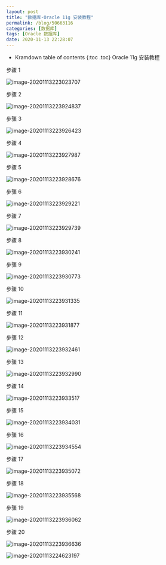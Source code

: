 ```yaml
---
layout: post
title: "数据库-Oracle 11g 安装教程"
permalink: /blog/50663116
categories: [数据库]
tags: [Oracle 数据库]
date: 2020-11-13 22:28:07
---
```


* Kramdown table of contents
{:toc .toc}
Oracle 11g 安装教程

步骤 1

![image-20201113223023707](../assets/post-list/img/oracle/image-20201113223023707.png)

步骤 2

![image-20201113223924837](../assets/post-list/img/oracle/image-20201113223924837.png)

步骤 3

![image-20201113223926423](../assets/post-list/img/oracle/image-20201113223926423.png)

步骤 4

![image-20201113223927987](../assets/post-list/img/oracle/image-20201113223927987.png)

步骤 5

![image-20201113223928676](../assets/post-list/img/oracle/image-20201113223928676.png)

步骤 6

![image-20201113223929221](../assets/post-list/img/oracle/image-20201113223929221.png)

步骤 7

![image-20201113223929739](../assets/post-list/img/oracle/image-20201113223929739.png)

步骤 8

![image-20201113223930241](../assets/post-list/img/oracle/image-20201113223930241.png)

步骤 9

![image-20201113223930773](../assets/post-list/img/oracle/image-20201113223930773.png)

步骤 10

![image-20201113223931335](../assets/post-list/img/oracle/image-20201113223931335.png)

步骤 11

![image-20201113223931877](../assets/post-list/img/oracle/image-20201113223931877.png)

步骤 12

![image-20201113223932461](../assets/post-list/img/oracle/image-20201113223932461.png)

步骤 13

![image-20201113223932990](../assets/post-list/img/oracle/image-20201113223932990.png)

步骤 14

![image-20201113223933517](../assets/post-list/img/oracle/image-20201113223933517.png)

步骤 15

![image-20201113223934031](../assets/post-list/img/oracle/image-20201113223934031.png)

步骤 16

![image-20201113223934554](../assets/post-list/img/oracle/image-20201113223934554.png)

步骤 17

![image-20201113223935072](../assets/post-list/img/oracle/image-20201113223935072.png)

步骤 18

![image-20201113223935568](../assets/post-list/img/oracle/image-20201113223935568.png)

步骤 19

![image-20201113223936062](../assets/post-list/img/oracle/image-20201113223936062.png)

步骤 20

![image-20201113223936636](../assets/post-list/img/oracle/image-20201113223936636.png)

![image-20201113224623197](../assets/post-list/img/oracle/image-20201113224623197.png)
